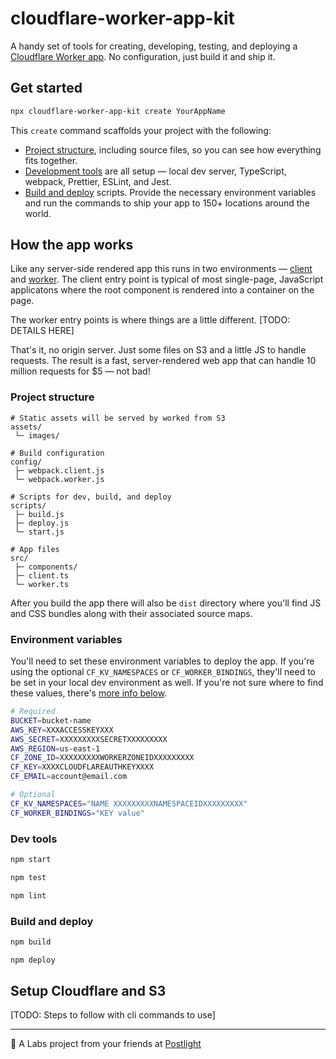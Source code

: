 # cloudflare-worker-app-kit

A handy set of tools for creating, developing, testing, and deploying a [Cloudflare Worker app](https://www.cloudflare.com/products/cloudflare-workers/). No configuration, just build it and ship it.

## Get started

```bash
npx cloudflare-worker-app-kit create YourAppName
```

This `create` command scaffolds your project with the following:

- [Project structure](#project-structure), including source files, so you can see how everything fits together.
- [Development tools](#dev-tools) are all setup — local dev server, TypeScript, webpack, Prettier, ESLint, and Jest.
- [Build and deploy](#build-and-deploy) scripts. Provide the necessary environment variables and run the commands to ship your app to 150+ locations around the world.

## How the app works

Like any server-side rendered app this runs in two environments — [client](src/client.ts) and [worker](src/worker.ts). The client entry point is typical of most single-page, JavaScript applicatons where the root component is rendered into a container on the page.

The worker entry points is where things are a little different.
[TODO: DETAILS HERE]

That's it, no origin server. Just some files on S3 and a little JS to handle requests. The result is a fast, server-rendered web app that can handle 10 million requests for \$5 — not bad!

### Project structure

```
# Static assets will be served by worked from S3
assets/
 └─ images/

# Build configuration
config/
 ├─ webpack.client.js
 └─ webpack.worker.js

# Scripts for dev, build, and deploy
scripts/
 ├─ build.js
 ├─ deploy.js
 └─ start.js

# App files
src/
 ├─ components/
 ├─ client.ts
 └─ worker.ts
```

After you build the app there will also be `dist` directory where you'll find JS and CSS bundles along with their associated source maps.

### Environment variables

You'll need to set these environment variables to deploy the app. If you're using the optional `CF_KV_NAMESPACES` or `CF_WORKER_BINDINGS`, they'll need to be set in your local dev environment as well. If you're not sure where to find these values, there's [more info below](#setup-cloudflare-and-s3).

```bash
# Required
BUCKET=bucket-name
AWS_KEY=XXXACCESSKEYXXX
AWS_SECRET=XXXXXXXXXSECRETXXXXXXXXX
AWS_REGION=us-east-1
CF_ZONE_ID=XXXXXXXXXWORKERZONEIDXXXXXXXXX
CF_KEY=XXXXCLOUDFLAREAUTHKEYXXXX
CF_EMAIL=account@email.com

# Optional
CF_KV_NAMESPACES="NAME XXXXXXXXXNAMESPACEIDXXXXXXXXX"
CF_WORKER_BINDINGS="KEY value"
```

### Dev tools

```bash
npm start
```

```bash
npm test
```

```bash
npm lint
```

### Build and deploy

```bash
npm build
```

```bash
npm deploy
```

## Setup Cloudflare and S3

[TODO: Steps to follow with cli commands to use]

---

🔬 A Labs project from your friends at [Postlight](https://postlight.com/labs)
